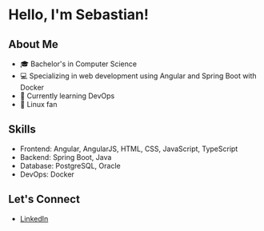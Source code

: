 # Hello, I'm Sebastian!

## About Me
- 🎓 Bachelor's in Computer Science
- 💻 Specializing in web development using Angular and Spring Boot with Docker
- 📘 Currently learning DevOps
- 🐧 Linux fan

## Skills
- Frontend: Angular, AngularJS, HTML, CSS, JavaScript, TypeScript
- Backend: Spring Boot, Java
- Database: PostgreSQL, Oracle
- DevOps: Docker

## Let's Connect
- [LinkedIn](https://www.linkedin.com/in/fijalkowskiseba/)
